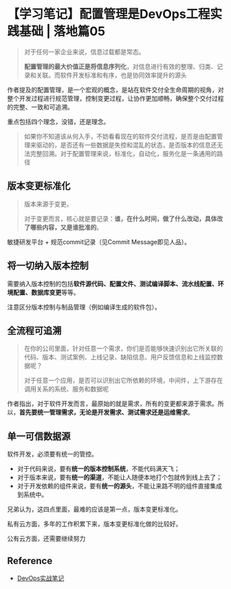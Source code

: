 # 【学习笔记】配置管理是DevOps工程实践基础 | 落地篇05

> 对于任何一家企业来说，信息过载都是常态。
>
> **配置管理的最大价值正是将信息序列化**，对信息进行有效的整理、归类、记录和关联。而软件开发标准和有序，也是协同效率提升的源头

作者提及的配置管理，是一个宏观的概念，是站在软件交付全生命周期的视角，对整个开发过程进行规范管理，控制变更过程，让协作更加顺畅，确保整个交付过程的完整、一致和可追溯。

重点包括四个理念，没错，还是理念。

> 如果你不知道该从何入手，不妨看看现在的软件交付流程，是否是由配置管理来驱动的，是否还有一些数据是失控和混乱的状态，是否版本的信息还无法完整回溯。对于配置管理来说，标准化，自动化，服务化是一条通用的路径

## 版本变更标准化

> 版本来源于变更。
>
> 对于变更而言，核心就是要记录：**谁，在什么时间，做了什么改动，具体改了哪些内容，又是谁批准的**。

敏捷研发平台 + 规范commit记录（见Commit Message即见人品）。

## 将一切纳入版本控制

需要纳入版本控制的包括**软件源代码、配置文件、测试编译脚本、流水线配置、环境配置、数据库变更**等等。

注意区分版本控制与制品管理（例如编译生成的软件包）。

## 全流程可追溯

> 在你的公司里面，针对任意一个需求，你们是否能够快速识别出它所关联的代码、版本、测试案例、上线记录、缺陷信息、用户反馈信息和上线监控数据呢？
>
> 对于任意一个应用，是否可以识别出它所依赖的环境，中间件，上下游存在调用关系的系统、服务和数据呢

作者指出，对于软件开发而言，最原始的就是需求，所有的变更都来源于需求。所以，**首先要统一管理需求，无论是开发需求、测试需求还是运维需求**。

## 单一可信数据源

软件开发，必须要有统一的管控。

- 对于代码来说，要有**统一的版本控制系统**，不能代码满天飞；
- 对于版本来说，要有**统一的渠道**，不能让人随便本地打个包就传到线上去了；
- 对于开发依赖的组件来说，要有**统一的源头**，不能让来路不明的组件直接集成到系统中。



兄弟认为，这四点里面，最难的应该是第一点，版本变更标准化。

私有云方面，多年的工作积累下来，版本变更标准化做的比较好。

公有云方面，还需要继续努力

## Reference

- [DevOps实战笔记](https://time.geekbang.org/column/intro/235?code=GC0JpoFVv4WPkRF1zJR2ApOvhfke36rvSRJoaCEOd50%3D&utm_term=SPoster)